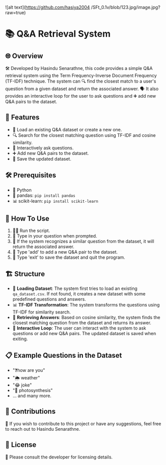 
![alt text](https://github.com/hasiya2004
/SFt_0.1v/blob/123.jpg/image.jpg?raw=true)
# 📚 Q&A Retrieval System

## 🌐 Overview

🛠 Developed by Hasindu Senarathne, this code provides a simple Q&A retrieval system using the Term Frequency-Inverse Document Frequency (TF-IDF) technique. The system can 🔍 find the closest match to a user's question from a given dataset and return the associated answer. 🗣️ It also provides an interactive loop for the user to ask questions and ➕ add new Q&A pairs to the dataset.

## 🌟 Features

- 📂 Load an existing Q&A dataset or create a new one.
- 🔍 Search for the closest matching question using TF-IDF and cosine similarity.
- 💬 Interactively ask questions.
- ➕ Add new Q&A pairs to the dataset.
- 💾 Save the updated dataset.

## 🛠 Prerequisites

- 🐍 Python
- 🐼 pandas: `pip install pandas`
- 📊 scikit-learn: `pip install scikit-learn`

## 🚀 How To Use

1. 🏃‍♂️ Run the script.
2. 📝 Type in your question when prompted.
3. 🤖 If the system recognizes a similar question from the dataset, it will return the associated answer.
4. 📌 Type 'add' to add a new Q&A pair to the dataset.
5. 🚪 Type 'exit' to save the dataset and quit the program.

## 🏗 Structure

- 📂 **Loading Dataset**: The system first tries to load an existing `qa_dataset.csv`. If not found, it creates a new dataset with some predefined questions and answers.
- 📊 **TF-IDF Transformation**: The system transforms the questions using TF-IDF for similarity search.
- 📢 **Retrieving Answers**: Based on cosine similarity, the system finds the closest matching question from the dataset and returns its answer.
- 💬 **Interactive Loop**: The user can interact with the system to ask questions or add new Q&A pairs. The updated dataset is saved when exiting.

## 📋 Example Questions in the Dataset

- "❓how are you"
- "🌦 weather"
- "😂 joke"
- "🌱 photosynthesis"
- ... and many more.

## 🤝 Contributions

📩 If you wish to contribute to this project or have any suggestions, feel free to reach out to Hasindu Senarathne.

## 📜 License

🔑 Please consult the developer for licensing details.
